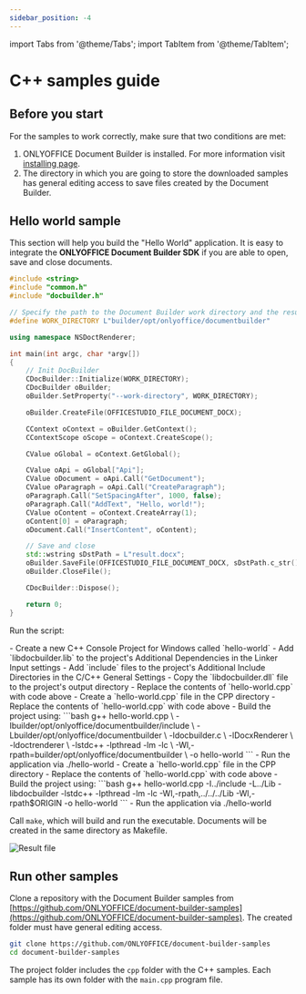 ```yaml
---
sidebar_position: -4
---
```


import Tabs from '@theme/Tabs';
import TabItem from '@theme/TabItem';

# C++ samples guide

## Before you start

For the samples to work correctly, make sure that two conditions are met:

1. ONLYOFFICE Document Builder is installed. For more information visit [installing page](../get-started/installing.md).
2. The directory in which you are going to store the downloaded samples has general editing access to save files created by the Document Builder.

## Hello world sample

This section will help you build the "Hello World" application. It is easy to integrate the **ONLYOFFICE Document Builder SDK** if you are able to open, save and close documents.

```cpp
#include <string>
#include "common.h"
#include "docbuilder.h"

// Specify the path to the Document Builder work directory and the result path (where the generated file will be saved)
#define WORK_DIRECTORY L"builder/opt/onlyoffice/documentbuilder"

using namespace NSDoctRenderer;

int main(int argc, char *argv[])
{
    // Init DocBuilder
    CDocBuilder::Initialize(WORK_DIRECTORY);
    CDocBuilder oBuilder;
    oBuilder.SetProperty("--work-directory", WORK_DIRECTORY);

    oBuilder.CreateFile(OFFICESTUDIO_FILE_DOCUMENT_DOCX);

    CContext oContext = oBuilder.GetContext();
    CContextScope oScope = oContext.CreateScope();

    CValue oGlobal = oContext.GetGlobal();

    CValue oApi = oGlobal["Api"];
    CValue oDocument = oApi.Call("GetDocument");
    CValue oParagraph = oApi.Call("CreateParagraph");
    oParagraph.Call("SetSpacingAfter", 1000, false);
    oParagraph.Call("AddText", "Hello, world!");
    CValue oContent = oContext.CreateArray(1);
    oContent[0] = oParagraph;
    oDocument.Call("InsertContent", oContent);

    // Save and close
    std::wstring sDstPath = L"result.docx";
    oBuilder.SaveFile(OFFICESTUDIO_FILE_DOCUMENT_DOCX, sDstPath.c_str());
    oBuilder.CloseFile();

    CDocBuilder::Dispose();

    return 0;
}
```

Run the script:

<Tabs>
    <TabItem value="windows" label="Windows">
    - Create a new C++ Console Project for Windows called `hello-world`
    - Add `libdocbuilder.lib` to the project's Additional Dependencies in the Linker Input settings
    - Add `include` files to the project's Additional Include Directories in the C/C++ General Settings
    - Copy the `libdocbuilder.dll` file to the project's output directory
    - Replace the contents of `hello-world.cpp` with code above
    </TabItem>
    <TabItem value="linux" label="Linux">
    - Create a `hello-world.cpp` file in the CPP directory
    - Replace the contents of `hello-world.cpp` with code above
    - Build the project using:
    ```bash
    g++ hello-world.cpp \
        -Ibuilder/opt/onlyoffice/documentbuilder/include \
        -Lbuilder/opt/onlyoffice/documentbuilder \
        -ldocbuilder.c \
        -lDocxRenderer \
        -ldoctrenderer \
        -lstdc++ -lpthread -lm -lc \
        -Wl,-rpath=builder/opt/onlyoffice/documentbuilder \
        -o hello-world
    ```
    - Run the application via ./hello-world
    </TabItem>
    <TabItem value="macos" label="macOS">
    - Create a `hello-world.cpp` file in the CPP directory
    - Replace the contents of `hello-world.cpp` with code above
    - Build the project using:
    ```bash
    g++ hello-world.cpp -I../include -L../Lib -libdocbuilder -lstdc++ -lpthread -lm -lc -Wl,-rpath,../../../Lib -Wl,-rpath$ORIGIN -o hello-world
    ```
    - Run the application via ./hello-world
    </TabItem>
</Tabs>

Call `make`, which will build and run the executable. Documents will be created in the same directory as Makefile.

![Result file](/assets/images/docbuilder/cpp-result-file.png)

## Run other samples

Clone a repository with the Document Builder samples from [https://github.com/ONLYOFFICE/document-builder-samples](https://github.com/ONLYOFFICE/document-builder-samples). The created folder must have general editing access.

```bash
git clone https://github.com/ONLYOFFICE/document-builder-samples
cd document-builder-samples
```

The project folder includes the `cpp` folder with the C++ samples. Each sample has its own folder with the `main.cpp` program file.